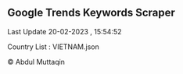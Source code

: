

## Google Trends Keywords Scraper 
 
Last Update 20-02-2023 , 15:54:52

Country List :
VIETNAM.json



© Abdul Muttaqin 
